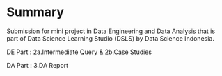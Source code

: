 # Summary
Submission for mini project in Data Engineering and Data Analysis that is part of Data Science Learning Studio (DSLS) by Data Science Indonesia.

DE Part : 2a.Intermediate Query & 2b.Case Studies

DA Part : 3.DA Report
